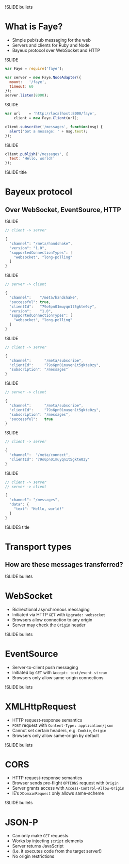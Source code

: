!SLIDE bullets
# What is Faye?

* Simple pub/sub messaging for the web
* Servers and clients for Ruby and Node
* Bayeux protocol over WebSocket and HTTP


!SLIDE

```js
var Faye = require('faye');

var server = new Faye.NodeAdapter({
  mount:   '/faye',
  timeout: 60
});
server.listen(8000);
```


!SLIDE

```js
var url    = 'http://localhost:8000/faye',
    client = new Faye.Client(url);

client.subscribe('/messages', function(msg) {
  alert('Got a message: ' + msg.text);
});
```


!SLIDE

```js
client.publish('/messages', {
  text: 'Hello, world!'
});
```


!SLIDE title
# Bayeux protocol
## Over WebSocket, EventSource, HTTP


!SLIDE

```js
// client -> server

{
  "channel": "/meta/handshake",
  "version": "1.0",
  "supportedConnectionTypes": [
    "websocket", "long-polling"
  ]
}
```


!SLIDE

```js
// server -> client

{
  "channel":    "/meta/handshake",
  "successful": true,
  "clientId":   "79o6pn01muyqn1t5gkte0zy",
  "version":    "1.0",
  "supportedConnectionTypes": [
    "websocket", "long-polling"
  ]
}
```


!SLIDE

```js
// client -> server

{
  "channel":      "/meta/subscribe",
  "clientId":     "79o6pn01muyqn1t5gkte0zy",
  "subscription": "/messages"
}
```


!SLIDE

```js
// server -> client

{
  "channel":      "/meta/subscribe",
  "clientId":     "79o6pn01muyqn1t5gkte0zy",
  "subscription": "/messages",
  "successful":   true
}
```


!SLIDE

```js
// client -> server

{
  "channel":  "/meta/connect",
  "clientId": "79o6pn01muyqn1t5gkte0zy"
}
```


!SLIDE

```js
// client -> server
// server -> client

{
  "channel": "/messages",
  "data": {
    "text": "Hello, world!"
  }
}
```


!SLIDES title
# Transport types
## How are these messages transferred?


!SLIDE bullets
# WebSocket

* Bidirectional asynchronous messaging
* Initiated via HTTP `GET` with `Upgrade: websocket`
* Browsers allow connection to any origin
* Server may check the `Origin` header


!SLIDE bullets
# EventSource

* Server-to-client push messaging
* Initiated by `GET` with `Accept: text/event-stream`
* Browsers only allow same-origin connections


!SLIDE bullets
# XMLHttpRequest

* HTTP request-response semantics
* `POST` request with `Content-Type: application/json`
* Cannot set certain headers, e.g. `Cookie`, `Origin`
* Browsers only allow same-origin by default


!SLIDE bullets
# CORS

* HTTP request-response semantics
* Browser sends pre-flight `OPTIONS` request with `Origin`
* Server grants access with `Access-Control-Allow-Origin`
* IE’s `XDomainRequest` only allows same-scheme


!SLIDE bullets
# JSON-P

* Can only make `GET` requests
* Works by injecting `script` elements
* Server returns JavaScript
* (i.e. it executes code from the target server!)
* No origin restrictions

